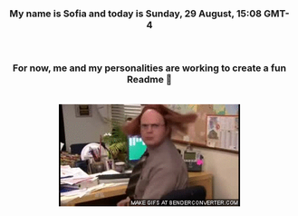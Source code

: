 


<div align="center">
<h3 >My name is Sofia and today is Sunday, 29 August, 15:08 GMT-4</h3><br>
<h3 >For now, me and my personalities are working to create a fun Readme 👋
</h3><br>
<img src='img/dwight.gif' alt='working...'/>
</div>
